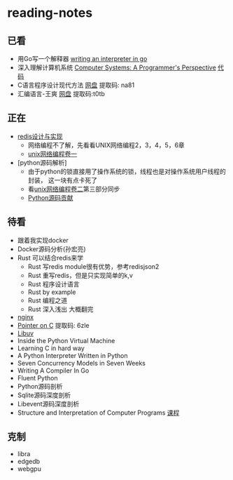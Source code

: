 # reading-notes

## 已看
- 用Go写一个解释器 [writing an interpreter in go](https://github.com/OhBonsai/reading-notes/blob/master/writing-an-interpreter-in-Go/writing-an-interpreter-in-Go.pdf)
- 深入理解计算机系统 [Computer Systems: A Programmer's Perspective](https://github.com/OhBonsai/reading-notes/blob/master/a-programmers-perspective-prentice-hall/a-programmers-perspective-prentice-hall.pdf)  [代码](http://csapp.cs.cmu.edu/public/code.html)
- C语言程序设计现代方法 [网盘](https://pan.baidu.com/s/16q9Zfb2gnBrvetNQYrE5rg) 提取码: na81
- 汇编语言-王爽 [网盘](https://pan.baidu.com/s/1QEFn3khyphuZ8uc6vWjNLw) 提取码:t0tb


## 正在
- [redis设计与实现](https://pan.baidu.com/s/1zodfxpfsvzGiW5v7LYWCcQ)
    - 网络编程不了解，先看看UNIX网络编程2，3，4，5，6章
    - [unix网络编程卷一]()
- [python源码解析]
    - 由于python的锁直接用了操作系统的锁，线程也是对操作系统用户线程的封装， 这一块有点卡死了
    - 看[unix网络编程卷二]()第三部分同步
    - [Python源码贡献](https://devguide.python.org/coverage/)



## 待看
- 跟着我实现docker
- Docker源码分析(孙宏亮)
- Rust 可以结合redis来学
    - Rust 写redis module很有优势，参考redisjson2
    - Rust 重写redis，但是只实现简单的k,v
    - Rust 程序设计语言
    - Rust by example
    - Rust 编程之道 
    - Rust 深入浅出 大概翻完
- [nginx](https://github.com/y123456yz/reading-code-of-nginx-1.9.2)
- [Pointer on C](https://pan.baidu.com/s/19fO3yW7XSQl4kZpEZwciqQ)  提取码: 6zle
- [Libuv](https://github.com/luohaha/Chinese-uvbookl)
- Inside the Python Virtual Machine
- Learning C in hard way
- A Python Interpreter Written in Python
- Seven Concurrency Models in Seven Weeks
- Writing A Compiler In Go
- Fluent Python
- Python源码剖析
- Sqlite源码深度剖析
- Libevent源码深度剖析
- Structure and Interpretation of Computer Programs [课程](https://ocw.mit.edu/courses/electrical-engineering-and-computer-science/6-001-structure-and-interpretation-of-computer-programs-spring-2005/video-lectures/)


## 克制
- libra
- edgedb
- webgpu

